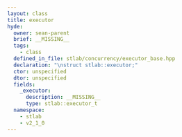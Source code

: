 ```yaml
---
layout: class
title: executor
hyde:
  owner: sean-parent
  brief: __MISSING__
  tags:
    - class
  defined_in_file: stlab/concurrency/executor_base.hpp
  declaration: "\nstruct stlab::executor;"
  ctor: unspecified
  dtor: unspecified
  fields:
    _executor:
      description: __MISSING__
      type: stlab::executor_t
  namespace:
    - stlab
    - v2_1_0
---
```

